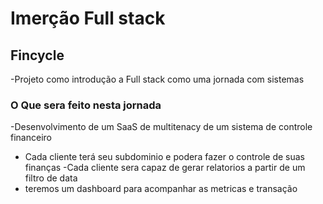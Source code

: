 # Imerção Full stack 
## Fincycle 
-Projeto como introdução a Full stack como uma jornada com sistemas 
### O Que sera feito nesta jornada 
-Desenvolvimento de um SaaS de multitenacy  de um sistema de controle financeiro 
- Cada cliente terá seu subdominio e podera fazer o controle de suas finanças 
-Cada cliente sera capaz de gerar relatorios a partir de um filtro de data 
- teremos um dashboard para acompanhar as metricas e transação 
